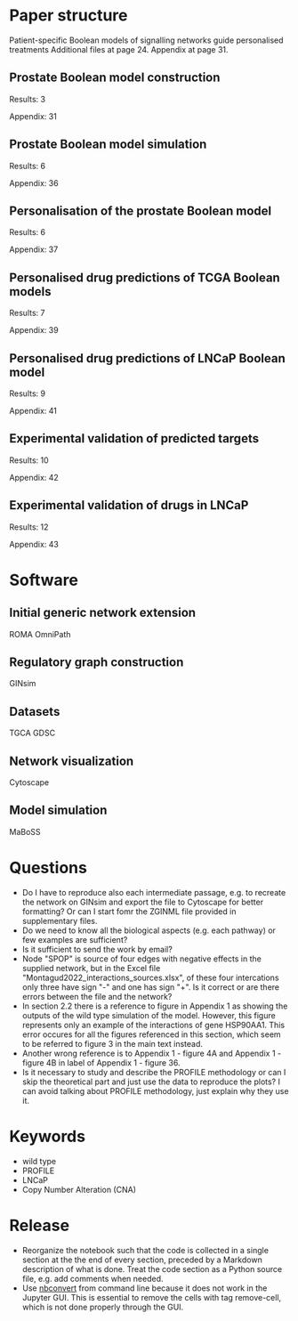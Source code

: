 # Paper structure
Patient-specific Boolean models of signalling networks guide personalised treatments
Additional files at page 24.
Appendix at page 31.

## Prostate Boolean model construction
Results: 3

Appendix: 31

## Prostate Boolean model simulation
Results: 6

Appendix: 36

## Personalisation of the prostate Boolean model
Results: 6

Appendix: 37

## Personalised drug predictions of TCGA Boolean models
Results: 7

Appendix: 39

## Personalised drug predictions of LNCaP Boolean model
Results: 9

Appendix: 41

## Experimental validation of predicted targets
Results: 10

Appendix: 42

## Experimental validation of drugs in LNCaP
Results: 12

Appendix: 43

# Software

## Initial generic network extension
ROMA
OmniPath

## Regulatory graph construction
GINsim

## Datasets
TGCA
GDSC

## Network visualization
Cytoscape

## Model simulation
MaBoSS

# Questions
- Do I have to reproduce also each intermediate passage, e.g. to recreate the network on GINsim and export the file to Cytoscape for better formatting? Or can I start fomr the ZGINML file provided in supplementary files.
- Do we need to know all the biological aspects (e.g. each pathway) or few examples are sufficient?
- Is it sufficient to send the work by email?
- Node "SPOP" is source of four edges with negative effects in the supplied network, but in the Excel file "Montagud2022_interactions_sources.xlsx", of these four intercations only three have sign "-" and one has sign "+". Is it correct or are there errors between the file and the network?
- In section 2.2 there is a reference to figure in Appendix 1 as showing the outputs of the wild type simulation of the model. However, this figure represents only an example of the interactions of gene HSP90AA1. This error occures for all the figures referenced in this section, which seem to be referred to figure 3 in the main text instead.
- Another wrong reference is to Appendix 1 - figure 4A and Appendix 1 - figure 4B in label of Appendix 1 - figure 36.
- Is it necessary to study and describe the PROFILE methodology or can I skip the theoretical part and just use the data to reproduce the plots? I can avoid talking about PROFILE methodology, just explain why they use it.

# Keywords
- wild type
- PROFILE
- LNCaP
- Copy Number Alteration (CNA)

# Release
- Reorganize the notebook such that the code is collected in a single section at the the end of every section, preceded by a Markdown description of what is done. Treat the code section as a Python source file, e.g. add comments when needed.
- Use [nbconvert](https://nbconvert.readthedocs.io/en/latest/) from command line because it does not work in the Jupyter GUI. This is essential to remove the cells with tag remove-cell, which is not done properly through the GUI.
